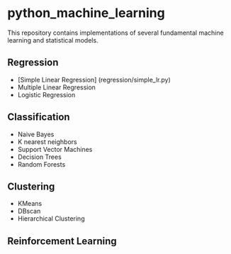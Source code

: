 # python_machine_learning
This repository contains implementations of several fundamental machine learning and statistical models. 

## Regression
* [Simple Linear Regression] (regression/simple_lr.py)
* Multiple Linear Regression
* Logistic Regression

## Classification
* Naive Bayes
* K nearest neighbors  
* Support Vector Machines
* Decision Trees
* Random Forests

## Clustering
* KMeans
* DBscan
* Hierarchical Clustering

## Reinforcement Learning